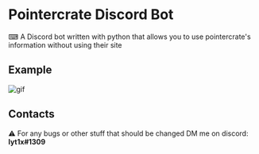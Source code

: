 # Pointercrate Discord Bot

  ⌨ A Discord bot written with python that allows you to use pointercrate's information without using their site


## Example
![gif](https://user-images.githubusercontent.com/76453631/143138217-7adcf9a1-072d-41e0-a17c-6bf61d9d508f.gif)

## Contacts
  ⚠️ For any bugs or other stuff that should be changed DM me on discord: **lyt1x#1309**
